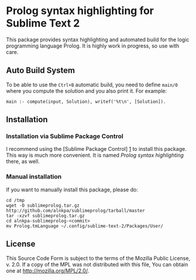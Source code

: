 # Prolog syntax highlighting for Sublime Text 2 #

This package provides syntax highlighting and automated build for the logic
programming language Prolog. It is highly work in progress, so use with care.

## Auto Build System ##
To be able to use the `Ctrl+B` automatic build, you need to define `main/0`
where you compute the solution and you also print it. For example:

    main :- compute(input, Solution), writef('%t\n', [Solution]).

## Installation ##

### Installation via Sublime Package Control ###

I recommend using the [Sublime Package Control] [1] to install this package. 
This way is much more convenient. It is named *Prolog syntax highlighting* 
there, as well.

[1]: http://wbond.net/sublime_packages/package_control

### Manual installation ###

If you want to manually install this package, please do:

	cd /tmp
	wget -O sublimeprolog.tar.gz http://github.com/alnkpa/sublimeprolog/tarball/master
	tar -xzvf sublimeprolog.tar.gz
	cd alnkpa-sublimeprolog-<commit>
	mv Prolog.tmLanguage ~/.config/sublime-text-2/Packages/User/

## License ##

This Source Code Form is subject to the terms of the Mozilla Public
License, v. 2.0. If a copy of the MPL was not distributed with this
file, You can obtain one at <http://mozilla.org/MPL/2.0/>.
